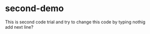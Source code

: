 # second-demo
This is second code trial and try to change this code by typing nothig
<br>
add next line?
